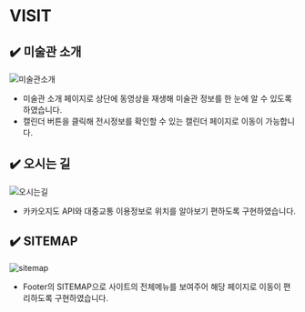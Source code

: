 # VISIT
## :heavy_check_mark: 미술관 소개
![미술관소개](https://user-images.githubusercontent.com/112814104/217795542-11e2d5f8-c6fd-4ecf-b032-4fb49c2f9fde.jpg)
- 미술관 소개 페이지로 상단에 동영상을 재생해 미술관 정보를 한 눈에 알 수 있도록 하였습니다.
- 캘린더 버튼을 클릭해 전시정보를 확인할 수 있는 캘린더 페이지로 이동이 가능합니다.
## :heavy_check_mark: 오시는 길
![오시는길](https://user-images.githubusercontent.com/112814104/217795547-33aabf01-ccb4-4dff-98ab-66169a97c881.jpg)
- 카카오지도 API와 대중교통 이용정보로 위치를 알아보기 편하도록 구현하였습니다.
## :heavy_check_mark: SITEMAP
![sitemap](https://user-images.githubusercontent.com/112814104/217797505-b6f352bf-92f0-4dcf-82a7-5eaf02e4c40d.png)
- Footer의 SITEMAP으로 사이트의 전체메뉴를 보여주어 해당 페이지로 이동이 편리하도록 구현하였습니다.
